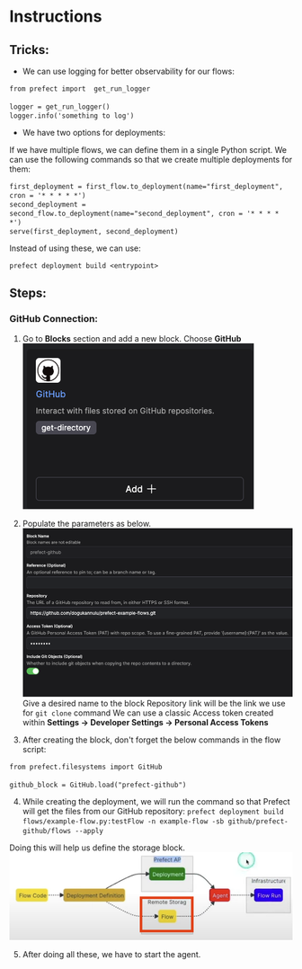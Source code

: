 # Instructions

## Tricks:
- We can use logging for better observability for our flows:
```
from prefect import  get_run_logger

logger = get_run_logger()
logger.info('something to log')
```

- We have two options for deployments:

If we have multiple flows, we can define them in a single Python script. We can use the following commands so that we create multiple deployments for them:

```
first_deployment = first_flow.to_deployment(name="first_deployment", cron = '* * * * *')
second_deployment = second_flow.to_deployment(name="second_deployment", cron = '* * * * *')
serve(first_deployment, second_deployment)
```

Instead of using these, we can use:

```
prefect deployment build <entrypoint>
```


## Steps:

### GitHub Connection:

1. Go to __Blocks__ section and add a new block.
Choose __GitHub__
![Alt text](img/image.png)

2. Populate the parameters as below.
![Alt text](img/image-1.png)
Give a desired name to the block
Repository link will be the link we use for `git clone` command
We can use a classic Access token created within __Settings -> Developer Settings -> Personal Access Tokens__

3. After creating the block, don't forget the below commands in the flow script:

```
from prefect.filesystems import GitHub

github_block = GitHub.load("prefect-github")
```

4. While creating the deployment, we will run the command so that Prefect will get the files from our GitHub repository:
`prefect deployment build flows/example-flow.py:testFlow -n example-flow -sb github/prefect-github/flows --apply`

Doing this will help us define the storage block.
![Alt text](img/image-2.png)


5. After doing all these, we have to start the agent.